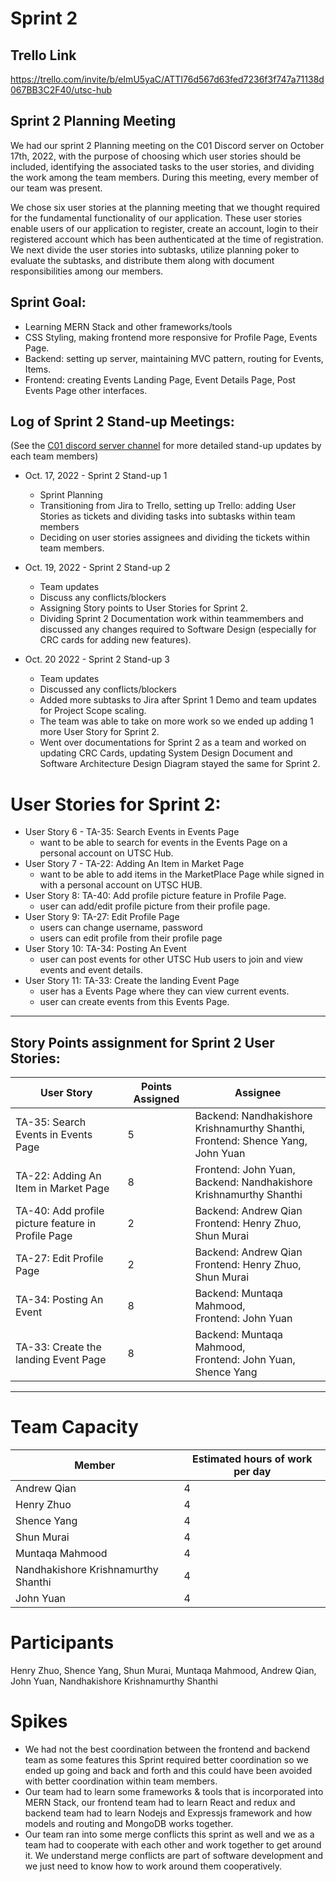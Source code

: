 # Sprint 2

## Trello Link
https://trello.com/invite/b/eImU5yaC/ATTI76d567d63fed7236f3f747a71138d067BB3C2F40/utsc-hub

## Sprint 2 Planning Meeting
We had our sprint 2 Planning meeting on the C01 Discord server on October 17th, 2022, with the purpose of choosing which user stories should be included, identifying the associated tasks to the user stories, and dividing the work among the team members. During this meeting, every member of our team was present.

We chose six user stories at the planning meeting that we thought required for the fundamental functionality of our application. These user stories enable users of our application to register, create an account, login to their registered account which has been authenticated at the time of registration. We next divide the user stories into subtasks, utilize planning poker to evaluate the subtasks, and distribute them along with document responsibilities among our members.

## Sprint Goal:
- Learning MERN Stack and other frameworks/tools
- CSS Styling, making frontend more responsive for Profile Page, Events Page.
- Backend: setting up server, maintaining MVC pattern, routing for Events, Items.
- Frontend: creating Events Landing Page, Event Details Page, Post Events Page other interfaces.

## Log of Sprint 2 Stand-up Meetings:
(See the [C01 discord server channel](https://discord.com/channels/1016379148660392018/1030132029418897549/1031744267644837929) for more detailed stand-up updates by each team members)
- Oct. 17, 2022 - Sprint 2 Stand-up 1
    - Sprint Planning
    - Transitioning from Jira to Trello, setting up Trello: adding User Stories as tickets and dividing tasks into subtasks within team members
    - Deciding on user stories assignees and dividing the tickets within team members.

- Oct. 19, 2022 - Sprint 2 Stand-up 2
    - Team updates
    - Discuss any conflicts/blockers
    - Assigning Story points to User Stories for Sprint 2.
    - Dividing Sprint 2 Documentation work within teammembers and discussed any changes required to Software Design (especially for CRC cards for adding new features).

- Oct. 20 2022 - Sprint 2 Stand-up 3
    - Team updates
    - Discussed any conflicts/blockers
    - Added more subtasks to Jira after Sprint 1 Demo and team updates for Project Scope scaling.
    - The team was able to take on more work so we ended up adding 1 more User Story for Sprint 2.
    - Went over documentations for Sprint 2 as a team and worked on updating CRC Cards, updating System Design Document and Software Architecture Design Diagram stayed the same for Sprint 2.

# User Stories for Sprint 2:
- User Story 6 - TA-35: Search Events in Events Page
    - want to be able to search for events in the Events Page on a personal account on UTSC Hub.
- User Story 7 - TA-22: Adding An Item in Market Page 
    - want to be able to add items in the MarketPlace Page while signed in with a personal account on UTSC HUB.
- User Story 8: TA-40: Add profile picture feature in Profile Page.
    - user can add/edit profile picture from their profile page. 
- User Story 9: TA-27: Edit Profile Page
    - users can change username, password
    - users can edit profile from their profile page
- User Story 10: TA-34: Posting An Event
    - user can post events for other UTSC Hub users to join and view events and event details.
- User Story 11: TA-33: Create the landing Event Page
    - user has a Events Page where they can view current events.
    - user can create events from this Events Page.
___
## Story Points assignment for Sprint 2 User Stories: 

| User Story | Points Assigned | Assignee |
|---|---|---|
| TA-35: Search Events in Events Page | 5 | Backend: Nandhakishore Krishnamurthy Shanthi, <br> Frontend: Shence Yang, John Yuan |
| TA-22: Adding An Item in Market Page | 8 | Frontend: John Yuan, <br> Backend: Nandhakishore Krishnamurthy Shanthi |
| TA-40: Add profile picture feature in Profile Page | 2 | Backend: Andrew Qian <br> Frontend: Henry Zhuo, Shun Murai |
| TA-27: Edit Profile Page | 2 |  Backend: Andrew Qian <br> Frontend: Henry Zhuo, Shun Murai |
| TA-34: Posting An Event | 8 | Backend: Muntaqa Mahmood, <br> Frontend: John Yuan |
| TA-33: Create the landing Event Page | 8 | Backend: Muntaqa Mahmood, <br> Frontend: John Yuan, Shence Yang |
___


# Team Capacity
| Member | Estimated hours of work per day |
|---|---|
| Andrew Qian | 4 |
| Henry Zhuo | 4 |
| Shence Yang | 4 |
| Shun Murai | 4 |
| Muntaqa Mahmood | 4 |
| Nandhakishore Krishnamurthy Shanthi | 4 |
| John Yuan | 4 |

# Participants
Henry Zhuo, Shence Yang, Shun Murai, Muntaqa Mahmood, Andrew Qian, John Yuan, Nandhakishore Krishnamurthy Shanthi

# Spikes

- We had not the best coordination between the frontend and backend team as some features this Sprint required better coordination so we ended up going and back and forth and this could have been avoided with better coordination within team members. 
- Our team had to learn some frameworks & tools that is incorporated into MERN Stack, our frontend team had to learn React and redux and backend team had to learn Nodejs and Expressjs framework and how models and routing and MongoDB works together.
- Our team ran into some merge conflicts this sprint as well and we as a team had to cooperate with each other and work together to get around it. We understand merge conflicts are part of software development and we just need to know how to work around them cooperatively.
